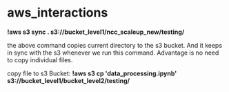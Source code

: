 # aws_interactions

**!aws s3 sync . s3://bucket_level1/ncc_scaleup_new/testing/**

the above command copies current directory to the s3 bucket. And it keeps in sync with the s3 whenever we run this command. Advantage is no need to copy individual files.

copy file to s3 Bucket:
**!aws s3 cp 'data_processing.ipynb' s3://bucket_level1/bucket_level2/testing/**
